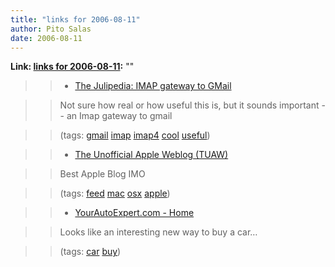 ```yaml
---
title: "links for 2006-08-11"
author: Pito Salas
date: 2006-08-11
---
```


**Link: [links for 2006-08-11](None):** ""


>>

>>   * [The Julipedia: IMAP gateway to
GMail](<http://julipedia.blogspot.com/2006/08/imap-gateway-to-gmail.html>)

>>

>> Not sure how real or how useful this is, but it sounds important -- an Imap
gateway to gmail

>>

>> (tags: [gmail](<http://del.icio.us/pitosalas/gmail>)
[imap](<http://del.icio.us/pitosalas/imap>)
[imap4](<http://del.icio.us/pitosalas/imap4>)
[cool](<http://del.icio.us/pitosalas/cool>)
[useful](<http://del.icio.us/pitosalas/useful>))

>>

>>   * [The Unofficial Apple Weblog
(TUAW)](<http://apple.weblogsinc.com/rss.xml>)

>>

>> Best Apple Blog IMO

>>

>> (tags: [feed](<http://del.icio.us/pitosalas/feed>)
[mac](<http://del.icio.us/pitosalas/mac>)
[osx](<http://del.icio.us/pitosalas/osx>)
[apple](<http://del.icio.us/pitosalas/apple>))

>>

>>   * [YourAutoExpert.com - Home](<http://www.yourautoexpert.com/index.html>)

>>

>> Looks like an interesting new way to buy a car…

>>

>> (tags: [car](<http://del.icio.us/pitosalas/car>)
[buy](<http://del.icio.us/pitosalas/buy>))

>>

>>


